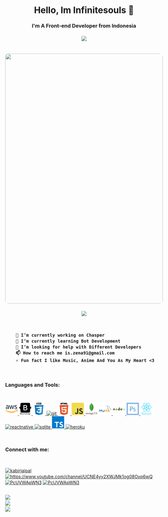 <h1 align="center">Hello, Im Infinitesouls 👋</h1>
<h3 align="center">I'm A Front-end Developer from Indonesia<h3>
<p align="center"><img src="https://komarev.com/ghpvc/?username=Infinitesouls&style=for-the-badge" width="20%"></p><br>
<img src="https://st3.depositphotos.com/19075074/34171/v/450/depositphotos_341710420-stock-illustration-evening-city-panorama-vector-sunset.jpg" width="100%" style="border-radius :10px; object-fit : cover; height : 20vh;"><br><br>
<div align="center" style="margin-bottom: 10px;">
    <img src="https://github-profile-trophy.vercel.app/?username=Infinitesouls&theme=onedark"><br>
</div>
    <br>
        
        🔭 I’m currently working on Chasper
        🌱 I’m currently learning Bot Development
        🤝 I’m looking for help with Different Developers
        📫 How to reach me is.zena91@gmail.com
        ⚡ Fun fact I like Music, Anime And You As My Heart <3
        
<br>
<h3 align="left">Languages and Tools:</h3><br>
<p align="left"><a href="https://aws.amazon.com" target="_blank" rel="noreferrer"> <img src="https://raw.githubusercontent.com/devicons/devicon/master/icons/amazonwebservices/amazonwebservices-original-wordmark.svg" alt="aws" width="40" height="40"/> </a> <a href="https://babeljs.io/" target="_blank" rel="noreferrer"><a href="https://getbootstrap.com" target="_blank" rel="noreferrer"> <img src="https://raw.githubusercontent.com/devicons/devicon/master/icons/bootstrap/bootstrap-plain-wordmark.svg" alt="bootstrap" width="40" height="40"/> </a> <a href="https://www.w3schools.com/css/" target="_blank" rel="noreferrer"> <img src="https://raw.githubusercontent.com/devicons/devicon/master/icons/css3/css3-original-wordmark.svg" alt="css3" width="40" height="40"/> </a> <a href="https://expressjs.com" target="_blank" rel="noreferrer"> <a href="https://git-scm.com/" target="_blank" rel="noreferrer"> <img src="https://www.vectorlogo.zone/logos/git-scm/git-scm-icon.svg" alt="git" width="40" height="40"/> </a> <a href="https://www.w3.org/html/" target="_blank" rel="noreferrer"> <img src="https://raw.githubusercontent.com/devicons/devicon/master/icons/html5/html5-original-wordmark.svg" alt="html5" width="40" height="40"/> </a> <a href="https://developer.mozilla.org/en-US/docs/Web/JavaScript" target="_blank" rel="noreferrer"> <img src="https://raw.githubusercontent.com/devicons/devicon/master/icons/javascript/javascript-original.svg" alt="javascript" width="40" height="40"/> </a><img src="https://raw.githubusercontent.com/devicons/devicon/master/icons/mongodb/mongodb-original-wordmark.svg" alt="mongodb" width="40" height="40"/> </a> <a href="https://www.mysql.com/" target="_blank" rel="noreferrer"> <img src="https://raw.githubusercontent.com/devicons/devicon/master/icons/mysql/mysql-original-wordmark.svg" alt="mysql" width="40" height="40"/> </a> <a href="https://nodejs.org" target="_blank" rel="noreferrer"> <img src="https://raw.githubusercontent.com/devicons/devicon/master/icons/nodejs/nodejs-original-wordmark.svg" alt="nodejs" width="40" height="40"/> </a> <a href="https://www.photoshop.com/en" target="_blank" rel="noreferrer"> <img src="https://raw.githubusercontent.com/devicons/devicon/master/icons/photoshop/photoshop-line.svg" alt="photoshop" width="40" height="40"/> </a> <a href="https://reactjs.org/" target="_blank" rel="noreferrer"> <img src="https://raw.githubusercontent.com/devicons/devicon/master/icons/react/react-original-wordmark.svg" alt="react" width="40" height="40"/> </a> <a href="https://reactnative.dev/" target="_blank" rel="noreferrer"> <img src="https://reactnative.dev/img/header_logo.svg" alt="reactnative" width="40" height="40"/> </a> <a href="https://www.sqlite.org/" target="_blank" rel="noreferrer"> <img src="https://www.vectorlogo.zone/logos/sqlite/sqlite-icon.svg" alt="sqlite" width="40" height="40"/> </a> <a href="https://www.typescriptlang.org/" target="_blank" rel="noreferrer"> <img src="https://raw.githubusercontent.com/devicons/devicon/master/icons/typescript/typescript-original.svg" alt="typescript" width="40" height="40"/> </a>  <a href="https://heroku.com" target="_blank"> <img src="https://www.vectorlogo.zone/logos/heroku/heroku-icon.svg" alt="heroku" width="40" height="40"/> </a> </p>

 <br>
<h3 align="left">Connect with me:</h3><br>
<p align="left">
<a href="https://instagram.com/is.askara/" target="blank"><img align="center" src="https://raw.githubusercontent.com/rahuldkjain/github-profile-readme-generator/master/src/images/icons/Social/instagram.svg" alt="kabirjaipal" height="30" width="40" /></a>
<a href="https://www.youtube.com/channel/UCNE4yy2XWJMk1og08Oxp6wQ" target="blank"><img align="center" src="https://raw.githubusercontent.com/rahuldkjain/github-profile-readme-generator/master/src/images/icons/Social/youtube.svg" alt="https://www.youtube.com/channel/UCNE4yy2XWJMk1og08Oxp6wQ" height="30" width="40" /></a>
<a href="https://discord.gg/5rSuS8NWG7" target="blank"><img align="center" src="https://raw.githubusercontent.com/rahuldkjain/github-profile-readme-generator/master/src/images/icons/Social/discord.svg" alt="PcUVWApWN3" height="30" width="40" /></a>
<a href="https://github.com/Infinitesouls" target="blank"><img align="center" src="https://raw.githubusercontent.com/rahuldkjain/github-profile-readme-generator/master/src/images/icons/Social/github.svg" alt="PcUVWApWN3" height="30" width="40" /></a>
</p>
<br>
<div align="left">
    <img src="https://github-readme-streak-stats.herokuapp.com/?user=infinitesouls"><br>
    <img src="https://github-readme-stats.vercel.app/api?username=Infinitesouls&show_icons=true&locale=en"><br>
    <img src="https://github-readme-stats.vercel.app/api/top-langs?username=Infinitesouls&show_icons=true&locale=en&layout=compact" />
</div>
    
